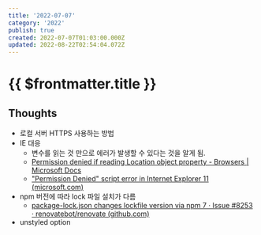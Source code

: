 ```yaml
---
title: '2022-07-07'
category: '2022'
publish: true
created: 2022-07-07T01:03:00.000Z
updated: 2022-08-22T02:54:04.072Z
---
```


# {{ $frontmatter.title }}

## Thoughts

- 로컬 서버 HTTPS 사용하는 방법
- IE 대응
  - 변수를 읽는 것 만으로 에러가 발생할 수 있다는 것을 알게 됨.
  - [Permission denied if reading Location object property - Browsers | Microsoft Docs](https://docs.microsoft.com/en-us/troubleshoot/developer/browsers/development-website/permission-denied-for-location-object-properties)
  - ["Permission Denied" script error in Internet Explorer 11 (microsoft.com)](https://support.microsoft.com/en-us/topic/-permission-denied-script-error-in-internet-explorer-11-914fe758-b3a8-2fae-dcad-250db1158af9)
- npm 버전에 따라 lock 파일 설치가 다름
  - [package-lock.json changes lockfile version via npm 7 · Issue #8253 · renovatebot/renovate (github.com)](https://github.com/renovatebot/renovate/issues/8253)
- unstyled option
